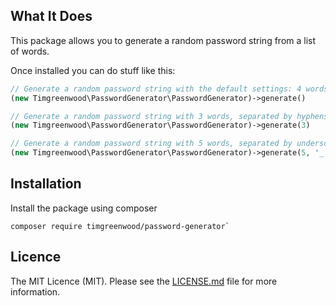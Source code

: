 ## What It Does
This package allows you to generate a random password string from a list of words.

Once installed you can do stuff like this:

```php
// Generate a random password string with the default settings: 4 words separated by hyphens
(new Timgreenwood\PasswordGenerator\PasswordGenerator)->generate()

// Generate a random password string with 3 words, separated by hyphens
(new Timgreenwood\PasswordGenerator\PasswordGenerator)->generate(3)

// Generate a random password string with 5 words, separated by underscores
(new Timgreenwood\PasswordGenerator\PasswordGenerator)->generate(5, '_')
```

## Installation
Install the package using composer
```
composer require timgreenwood/password-generator`
```

## Licence
The MIT Licence (MIT). Please see the [LICENSE.md](LICENSE.md) file for more information.